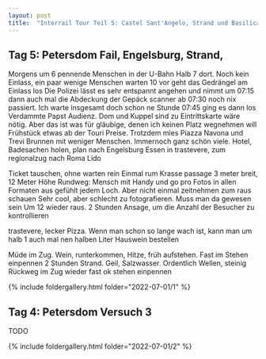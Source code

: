```yaml
---
layout: post
title:  "Interrail Tour Teil 5: Castel Sant'Angelo, Strand und Basilica Sancti Petri in Vaticano"
---
```


## Tag 5: Petersdom Fail, Engelsburg, Strand,
Morgens um 6 pennende Menschen in der U-Bahn 
Halb 7 dort. Noch kein Einlass, ein paar wenige Menschen warten 
10 vor geht das Gedrängel am Einlass los
Die Polizei lässt es sehr entspannt angehen und nimmt um 07:15 dann auch mal die Abdeckung der Gepäck scanner ab
07:30 noch nix passiert. Ich warte insgesamt doch schon ne Stunde
07:45 ging es dann los
Verdammte Papst Audienz. Dom und Kuppel sind zu
Eintrittskarte wäre nötig. Aber das ist was für gläubige, denen ich keinen Platz wegnehmen will 
Frühstück etwas ab der Touri Preise. Trotzdem mies 
Piazza Navona und Trevi Brunnen mit weniger Menschen. Immernoch ganz schön viele.
Hotel, Badesachen holen, plan nach Engelsburg
Essen in trastevere, zum regionalzug nach Roma Lido 

Ticket tauschen, ohne warten rein
Einmal rum
Krasse passage 3 meter breit, 12 Meter Höhe 
Rundweg: Mensch mit Handy und go pro Fotos in allen Formaten aus gefühlt jedem Loch. Aber nicht einmal zeitnehmen zum raus schauen 
Sehr cool, aber schlecht zu fotografieren. Muss man da gewesen sein 
Um 12 wieder raus. 2 Stunden Ansage, um die Anzahl der Besucher zu kontrollieren 

trastevere, lecker Pizza. Wenn man schon so lange wach ist, kann man um halb 1 auch mal nen halben Liter Hauswein bestellen 

Müde im Zug. Wein, runterkommen, Hitze, früh aufstehen. Fast im Stehen einpennen
2 Stunden Strand. Geil, Salzwasser. Ordentlich Wellen, steinig
Rückweg im Zug wieder fast ok stehen einpennen 

{% include foldergallery.html folder="2022-07-01/1" %}

## Tag 4: Petersdom Versuch 3 
TODO

{% include foldergallery.html folder="2022-07-01/2" %}
